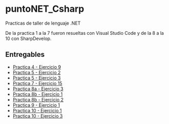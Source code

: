 # puntoNET_Csharp
Practicas de taller de lenguaje .NET

De la practica 1 a la 7 fueron resueltas con Visual Studio Code y de la 8 a la 10 con SharpDevelop.

## Entregables

* [Practica 4 - Ejercicio 9](P4/ej9)
* [Practica 5 - Ejercicio 2](P5/ej2)
* [Practica 5 - Ejercicio 3](P5/ej3)
* [Practica 7 - Ejercicio 15](P7/ej15)
* [Practica 8a - Ejercicio 3](P8/ej3)
* [Practica 8b - Ejercicio 1](P8/ej1b)
* [Practica 8b - Ejercicio 2](P5/ej2b)
* [Practica 9 - Ejercicio 1](P9/ej1)
* [Practica 10 - Ejercicio 1](P10/ej1)
* [Practica 10 - Ejercicio 3](P10/ej3)
